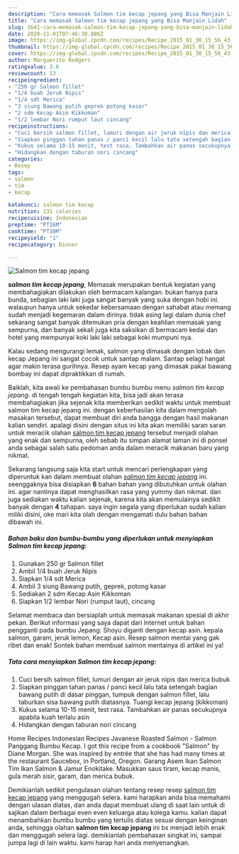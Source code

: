 ```yaml
---
description: "Cara memasak Salmon tim kecap jepang yang Bisa Manjain Lidah"
title: "Cara memasak Salmon tim kecap jepang yang Bisa Manjain Lidah"
slug: 1641-cara-memasak-salmon-tim-kecap-jepang-yang-bisa-manjain-lidah
date: 2020-11-01T07:46:30.886Z
image: https://img-global.cpcdn.com/recipes/Recipe_2015_01_30_15_56_43_194_6e2338d449a875c2eece/751x532cq70/salmon-tim-kecap-jepang-foto-resep-utama.jpg
thumbnail: https://img-global.cpcdn.com/recipes/Recipe_2015_01_30_15_56_43_194_6e2338d449a875c2eece/751x532cq70/salmon-tim-kecap-jepang-foto-resep-utama.jpg
cover: https://img-global.cpcdn.com/recipes/Recipe_2015_01_30_15_56_43_194_6e2338d449a875c2eece/751x532cq70/salmon-tim-kecap-jepang-foto-resep-utama.jpg
author: Marguerite Rodgers
ratingvalue: 3.6
reviewcount: 13
recipeingredient:
- "250 gr Salmon fillet"
- "1/4 buah Jeruk Nipis"
- "1/4 sdt Merica"
- "3 siung Bawang putih geprek potong kasar"
- "2 sdm Kecap Asin Kikkoman"
- "1/2 lembar Nori rumput laut cincang"
recipeinstructions:
- "Cuci bersih salmon fillet, lumuri dengan air jeruk nipis dan merica bubuk"
- "Siapkan pinggan tahan panas / panci kecil lalu tata setengah bagian bawang putih di dasar pinggan, tumpuk dengan salmon fillet, lalu taburkan sisa bawang putih diatasnya. Tuangi kecap jepang (kikkoman)"
- "Kukus selama 10-15 menit, test rasa. Tambahkan air panas secukupnya apabila kuah terlalu asin"
- "Hidangkan dengan taburan nori cincang"
categories:
- Resep
tags:
- salmon
- tim
- kecap

katakunci: salmon tim kecap 
nutrition: 231 calories
recipecuisine: Indonesian
preptime: "PT16M"
cooktime: "PT30M"
recipeyield: "1"
recipecategory: Dinner

---
```



![Salmon tim kecap jepang](https://img-global.cpcdn.com/recipes/Recipe_2015_01_30_15_56_43_194_6e2338d449a875c2eece/751x532cq70/salmon-tim-kecap-jepang-foto-resep-utama.jpg)

<b><i>salmon tim kecap jepang</i></b>, Memasak merupakan bentuk kegiatan yang membahagiakan dilakukan oleh bermacam kalangan. bukan hanya para bunda, sebagian laki laki juga sangat banyak yang suka dengan hobi ini. walaupun hanya untuk sekedar kebersamaan dengan sahabat atau memang sudah menjadi kegemaran dalam dirinya. tidak asing lagi dalam dunia chef sekarang sangat banyak ditemukan pria dengan keahlian memasak yang sempurna, dan banyak sekali juga kita saksikan di bermacam kedai dan hotel yang mempunyai koki laki laki sebagai koki mumpuni nya.

Kalau sedang mengurangi lemak, salmon yang dimasak dengan lobak dan kecap Jepang ini sangat cocok untuk santap malam. Santap selagi hangat agar makin terasa gurihnya. Resep ayam kecap yang dimasak pakai bawang bombay ini dapat dipraktikkan di rumah.

Baiklah, kita awali ke pembahasan bumbu bumbu menu <i>salmon tim kecap jepang</i>. di tengah tengah kegiatan kita, bisa jadi akan terasa membahagiakan jika sejenak kita memberikan sedikit waktu untuk membuat salmon tim kecap jepang ini. dengan keberhasilan kita dalam mengolah masakan tersebut, dapat membuat diri anda bangga dengan hasil makanan kalian sendiri. apalagi disini dengan situs ini kita akan memiliki saran saran untuk meracik olahan <u>salmon tim kecap jepang</u> tersebut menjadi olahan yang enak dan sempurna, oleh sebab itu simpan alamat laman ini di ponsel anda sebagai salah satu pedoman anda dalam meracik makanan baru yang nikmat.


Sekarang langsung saja kita start untuk mencari perlengkapan yang diperuntuk kan dalam membuat olahan <u><i>salmon tim kecap jepang</i></u> ini. seenggaknya bisa disiapkan <b>6</b> bahan bahan yang dibutuhkan untuk olahan ini. agar nantinya dapat menghasilkan rasa yang yummy dan nikmat. dan juga sediakan waktu kalian sejenak, karena kita akan memulainya sedikit banyak dengan <b>4</b> tahapan. saya ingin segala yang diperlukan sudah kalian miliki disini, oke mari kita olah dengan mengamati dulu bahan bahan dibawah ini.

<!--inarticleads1-->

##### Bahan baku dan bumbu-bumbu yang diperlukan untuk menyiapkan Salmon tim kecap jepang:

1. Gunakan 250 gr Salmon fillet
1. Ambil 1/4 buah Jeruk Nipis
1. Siapkan 1/4 sdt Merica
1. Ambil 3 siung Bawang putih, geprek, potong kasar
1. Sediakan 2 sdm Kecap Asin Kikkoman
1. Siapkan 1/2 lembar Nori (rumput laut), cincang


Selamat membaca dan bersiaplah untuk memasak makanan spesial di akhir pekan. Berikut informasi yang saya dapat dari Internet untuk bahan pengganti pada bumbu Jepang: Shoyu diganti dengan kecap asin. kepala salmon, garam, jeruk lemon, Kecap asin. Resep salmon mentai yang gak ribet dan enak! Sontek bahan membuat salmon mentainya di artikel ini ya! 

<!--inarticleads2-->

##### Tata cara menyiapkan Salmon tim kecap jepang:

1. Cuci bersih salmon fillet, lumuri dengan air jeruk nipis dan merica bubuk
1. Siapkan pinggan tahan panas / panci kecil lalu tata setengah bagian bawang putih di dasar pinggan, tumpuk dengan salmon fillet, lalu taburkan sisa bawang putih diatasnya. Tuangi kecap jepang (kikkoman)
1. Kukus selama 10-15 menit, test rasa. Tambahkan air panas secukupnya apabila kuah terlalu asin
1. Hidangkan dengan taburan nori cincang


Home Recipes Indonesian Recipes Javanese Roasted Salmon - Salmon Panggang Bumbu Kecap. I got this recipe from a cookbook &#34;Salmon&#34; by Diane Morgan. She was inspired by entrée that she has had many times at the restaurant Saucebox, in Portland, Oregon. Garang Asem Ikan Salmon Tim Ikan Salmon &amp; Jamur Enokitake. Masukkan saus tiram, kecap manis, gula merah sisir, garam, dan merica bubuk. 

Demikianlah sedikit pengulasan olahan tentang resep resep <u>salmon tim kecap jepang</u> yang menggugah selera. kami harapkan anda bisa memahami dengan ulasan diatas, dan anda dapat membuat ulang di saat lain untuk di sajikan dalam berbagai even even keluarga atau kolega kamu. kalian dapat menambahkan bumbu bumbu yang tertulis diatas sesuai dengan keinginan anda, sehingga olahan <b>salmon tim kecap jepang</b> ini bs menjadi lebih enak dan menggugah selera lagi. demikianlah pembahasan singkat ini, sampai jumpa lagi di lain waktu. kami harap hari anda menyenangkan.
